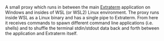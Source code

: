 A small proxy which runs in between the main [Extraterm](https://github.com/sedwards2009/extraterm) application on Windows and insides of WSL (or WSL2) Linux environment. The proxy runs inside WSL as a Linux binary and has a single pipe to Extraterm. From here it receives commands to spawn different command line applications (i.e. shells) and to shuffle the terminal stdin/stdout data back and forth between the application and Extraterm itself.
